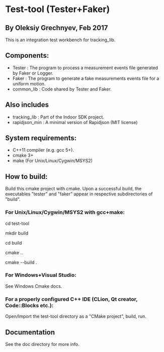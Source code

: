 # Test-tool (Tester+Faker)

## By Oleksiy Grechnyev, Feb 2017

This is an integration test workbench for tracking_lib.

## Components:

* Tester : The program to process a measurement events file generated by Faker or Logger.
* Faker  : The program to generate a fake measurements events file for a uniform motion.
* common_lib : Code shared by Tester and Faker.

## Also includes

* tracking_lib   : Part of the Indoor SDK project.
* rapidjson_min  : A minimal version of Rapidjson (MIT license)

## System requirements:

* C++11 compiler (e.g. gcc 5+).
* cmake 3+
* make (For Unix/Linux/Cygwin/MSYS2)

## How to build:

Build this cmake project with cmake. Upon a successful build, the executables "tester"
and "faker" appear in respective subdirectories of "build". 

### For Unix/Linux/Cygwin/MSYS2 with gcc+make:

cd test-tool

mkdir build

cd build

cmake ..

cmake --build .

### For Windows+Visual Studio: 

See Windows Cmake docs.

### For a properly configured C++ IDE (CLion, Qt creator, Code::Blocks etc.):

Open/Import the test-tool directory as a "CMake project", build, run.

## Documentation

See the doc directory for more info.